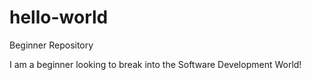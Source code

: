 # hello-world
Beginner Repository

I am a beginner looking to break into the Software Development World!
